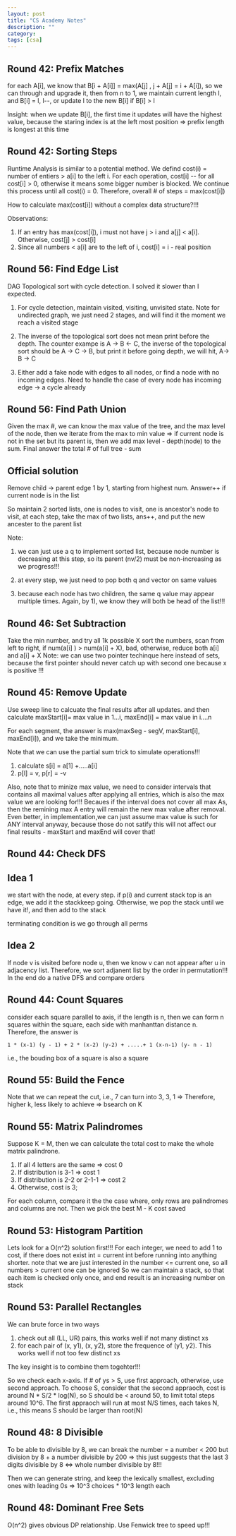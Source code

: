 ```yaml
---
layout: post
title: "CS Academy Notes"
description: ""
category: 
tags: [csa]
---
```


Round 42: Prefix Matches
---------
for each A[i], we know that B[i + A[i]] = max(A[j] , j + A[j] = i + A[i]), so we can through and upgrade it, then from n to 1, we maintain current length l, and B[i] = l, l--, or update l to the new B[i] if B[i] > l

Insight: when we update B[i], the first time it updates will have the highest value, because the staring index is at the left most position => prefix length is longest at this time


Round 42: Sorting Steps
--------- 
Runtime Analysis is similar to a potential method. We defind cost(i) = number of entiers > a[i] to the left i.  For each operation, cost[i] -- for all cost[i] > 0, otherwise it means some bigger number is blocked. We continue this process until all cost(i) = 0. Therefore, overall # of steps = max(cost[i])

How to calculate max(cost[i]) without a complex data structure?!!!

Observations:
1. If an entry has max(cost[i]), i must not have j > i and a[j] < a[i]. Otherwise, cost[j] > cost[i]
2. Since all numbers < a[i] are to the left of i, cost[i] = i - real position 


Round 56: Find Edge List
---------
DAG Topological sort with cycle detection. I solved it slower than I expected.

1. For cycle detection, maintain visited, visiting, unvisited state. Note for undirected graph, we just need 2 stages, and will find it the moment we reach a visited stage

2. The inverse of the topological sort does not mean print before the depth. The counter exampe is A -> B <- C, the inverse of the topological sort should be A -> C -> B, but print it before going depth, we will hit, A-> B -> C

3. Either add a fake node with edges to all nodes, or find a node with no incoming edges. Need to handle the case of every node has incoming edge -> a cycle already


Round 56: Find Path Union
---------
Given the max #, we can know the max value of the tree, and the max level of the node, then we iterate from the max to min value => if current node is not in the set but its parent is, then we add max level - depth(node) to the sum. Final answer the total # of full tree - sum 

Official solution
---------
Remove child -> parent edge 1 by 1, starting from highest num. Answer++ if current node is in the list

So maintain 2 sorted lists, one is nodes to visit, one is ancestor's node to visit, at each step, take the max of two lists, ans++, and put the new ancester to the parent list

Note:
1. we can just use a q to implement sorted list, because node number is decreasing at this step, so its parent (nv/2) must be non-increasing as we progress!!!

2. at every step, we just need to pop both q and vector on same values

3. because each node has two children, the same q value may appear multiple times. Again, by 1), we know they will both be head of the list!!!

Round 46: Set Subtraction	
---------
Take the min number, and try all 1k possible X
sort the numbers, scan from left to right, if num(a[i] ) > num(a[i] + X), bad, otherwise, reduce both a[i] and a[i] + X
Note: we can use two pointer techinque here instead of sets, because the first pointer should never catch up with second one because x is positive !!!


Round 45: Remove Update
---------
Use sweep line to calcuate the final results after all updates. and then calculate maxStart[i]= max value in 1...i, maxEnd[i] = max value in i....n

For each segment, the answer is max(maxSeg - segV, maxStart[i], maxEnd[i]), and we take the minimum. 

Note that we can use the partial sum trick to simulate operations!!!
1. calculate s[i] = a[1] +.....a[i]
2. p[l] = v, p[r] = -v

Also, note that to minize max value, we need to consider intervals that contains all maximal values after applying all entries, which is also the max value we are looking for!!!
Becaues if the interval does not cover all max As, then the remining max A entry will remain the new max value after removal. Even better, in implementation,we can just assume max value is such for ANY interval anyway, because those do not satify this will not affect our final results - maxStart and maxEnd will cover that!

Round 44: Check DFS
----------

Idea 1
--------
we start with the node, at every step. if p(i) and current stack top is an edge, we add it the stackkeep going. Otherwise,  we pop the stack until we have it!, and then add to the stack

terminating condition is we go through all perms

Idea 2
--------
If node v is visited before node u, then we know v can not appear after u in adjacency list. Therefore, we sort adjanent list by the order in permutation!!! In the end do a native DFS and compare orders


Round 44: Count Squares
---------
consider each square parallel to axis, if the length is n, then we can form n squares within the square, each side with manhanttan distance n. Therefore, the answer is

```
1 * (x-1) (y - 1) + 2 * (x-2) (y-2) + .....+ 1 (x-n-1) (y- n - 1)
```
i.e., the bouding box of a square is also a square

Round 55: Build the Fence
------------
Note that we can repeat the cut, i.e., 7 can turn into 3, 3, 1 => Therefore, higher k, less likely to achieve => bsearch on K

Round 55: Matrix Palindromes
----------
Suppose K = M, then we can calculate the total cost to make the whole matrix palindrone.

1. If all 4 letters are the same => cost 0
2. If distribution is 3-1 => cost 1
3. If distribution is 2-2 or 2-1-1 => cost 2
4. Otherwise, cost is 3;

For each column, compare it the the case where, only rows are palindromes and columns are not. Then we pick the best M - K cost saved

Round 53: Histogram Partition
-----------
Lets look for a O(n^2) solution first!!! 
For each integer, we need to add 1 to cost, if there does not exist int = current int before running into anything shorter.
note that we are just interested in the number <= current one, so all numbers > current one can be ignored
So we can maintain a stack, so that each item is checked only once, and end result is an increasing number on stack


Round 53: Parallel Rectangles
----------
We can brute force in two ways
1. check out all (LL, UR) pairs, this works well if not many distinct xs
2. for each pair of (x, y1), (x, y2), store the frequence of (y1, y2). This works well if not too few distinct xs 

The key insight is to combine them togehter!!!

So we check each x-axis. If # of ys > S, use first approach, otherwise, use second approach. To choose S, consider that the second appraoch, cost is around N * S/2 * log(N), so S should be < around 50, to limit total steps around 10^6. The first appraoch will run at most N/S times, each takes N, i.e., this means S should be larger than root(N)


Round 48: 8 Divisible
----------
To be able to divisible by 8, we can break the number = a number < 200 but division by 8 + a number divisible by 200 => this just suggests that the last 3 digits divisible by 8 <=> whole number divisible by 8!!!

Then we can generate string, and keep the lexically smallest, excluding ones with leading 0s => 10^3 choices * 10^3 length each


Round 48: Dominant Free Sets
------------
O(n^2) gives obvious DP relationship. Use Fenwick tree to speed up!!!
	
